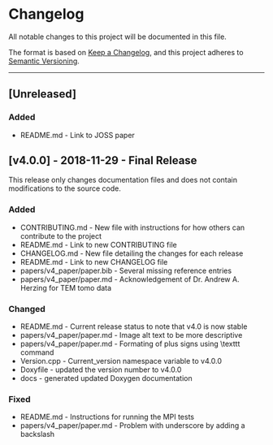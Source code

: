 # Changelog
All notable changes to this project will be documented in this file.

The format is based on [Keep a Changelog](https://keepachangelog.com/en/1.0.0/),
and this project adheres to [Semantic Versioning](https://semver.org/spec/v2.0.0.html).

--------------------------------------------------------------------------------------------------------------------------------

## [Unreleased]

### Added
- README.md - Link to JOSS paper

## [v4.0.0] - 2018-11-29 - Final Release

This release only changes documentation files and does not contain modifications to the source code.

### Added
- CONTRIBUTING.md - New file with instructions for how others can contribute to the project
- README.md - Link to new CONTRIBUTING file
- CHANGELOG.md - New file detailing the changes for each release
- README.md - Link to new CHANGELOG file
- papers/v4_paper/paper.bib - Several missing reference entries
- papers/v4_paper/paper.md - Acknowledgement of Dr. Andrew A. Herzing for TEM tomo data

### Changed
- README.md - Current release status to note that v4.0 is now stable
- papers/v4_paper/paper.md - Image alt text to be more descriptive
- papers/v4_paper/paper.md - Formating of plus signs using \texttt command
- Version.cpp - Current_version namespace variable to v4.0.0
- Doxyfile - updated the version number to v4.0.0
- docs - generated updated Doxygen documentation

### Fixed
- README.md - Instructions for running the MPI tests
- papers/v4_paper/paper.md - Problem with underscore by adding a backslash
